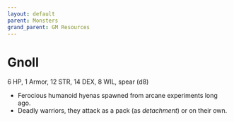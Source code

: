```yaml
---
layout: default
parent: Monsters
grand_parent: GM Resources
---
```


# Gnoll

6 HP, 1 Armor, 12 STR, 14 DEX, 8 WIL, spear (d8)

- Ferocious humanoid hyenas spawned from arcane experiments long ago.   
- Deadly warriors, they attack as a pack (as _detachment_) or on their own.